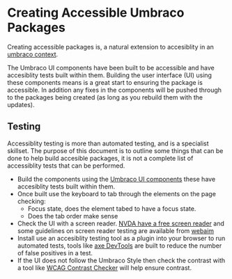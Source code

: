 # Creating Accessible Umbraco Packages

Creating accessible packages is, a natural extension to accesiblity in an [umbraco context](https://www.skrift.io/issues/accessibility-in-an-umbraco-context/).

The Umbraco UI components have been built to be accessible and have accesiblity tests built within them. Building the user interface (UI) using these components means is a great start to ensuring the package is accessible.
In addition any fixes in the components will be pushed through to the packages being created (as long as you rebuild them with the updates).

## Testing
Accessiblity testing is more than automated testing, and is a specialist skillset. The purpose of this document is to outline some things that can be done to help build accesible packages, it is not a complete list of accessiblity tests that can be performed.

- Build the components using the [Umbraco UI components](https://uui.umbraco.com/) these have accesiblity tests built within them.
- Once built use the keyboard to tab through the elements on the page checking:
  - Focus state, does the element tabed to have a focus state.
  - Does the tab order make sense
- Check the UI with a screen reader. [NVDA have a free screen reader](https://www.nvaccess.org/download/) and some guidelines on screen reader testing are available from [webaim](https://webaim.org/articles/screenreader_testing/)
- Install use an accesiblity testing tool as a plugin into your browser to run automated tests, tools like [axe DevTools](https://chrome.google.com/webstore/detail/axe-devtools-web-accessib/lhdoppojpmngadmnindnejefpokejbdd) are built to reduce the number of false positives in a test.
- If the UI does not follow the Umbraco Style then check the contrast with a tool like [WCAG Contrast Checker](https://chrome.google.com/webstore/detail/wcag-color-contrast-check/plnahcmalebffmaghcpcmpaciebdhgdf) will help ensure contrast.
